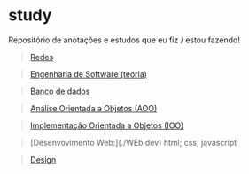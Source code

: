 # study
Repositório de anotações e estudos que eu fiz / estou fazendo! 

> [Redes](./Redes)
 
> [Engenharia de Software (teoria)](./Soft-Eng)
 
> [Banco de dados](./Banco-de-dados) 
 
> [Análise Orientada a Objetos (AOO)](./AOO)

> [Implementação Orientada a Objetos (IOO)](./IOO)

> [Desenvovimento Web:](./WEb dev)
> html;
> css;
> javascript

> [Design](./Design)

